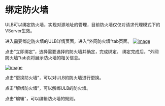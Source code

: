 # 绑定防火墙

ULB可以绑定防火墙，实现对源地址的管理，目前防火墙仅仅对请求代理模式下的VServer生效。

进入需要绑定防火墙的ULB详情页面，进入“外网防火墙”tab页面。 [![image](https://docs.ucloud.cn/_media/network/ulb/ulb%E7%BB%91%E5%AE%9A%E9%98%B2%E7%81%AB%E5%A2%99.png)](https://docs.ucloud.cn/_detail/network/ulb/ulb%E7%BB%91%E5%AE%9A%E9%98%B2%E7%81%AB%E5%A2%99.png?id=network%3Aulb%3Acommon)

点击“立即绑定”，选择需要选择的防火墙并确定，完成绑定。 绑定完成后，“外网防火墙”tab页将展示防火墙的相关信息。

 [![image](https://docs.ucloud.cn/_media/network/ulb/ulb%E9%98%B2%E7%81%AB%E5%A2%99%E6%93%8D%E4%BD%9C.png)](https://docs.ucloud.cn/_detail/network/ulb/ulb%E9%98%B2%E7%81%AB%E5%A2%99%E6%93%8D%E4%BD%9C.png?id=network%3Aulb%3Acommon)

点击“更换防火墙”，可以对ULB的防火墙进行更换。

点击“解绑防火墙”，可以解绑ULB的防火墙。

点击“编辑”，可以编辑防火墙的规则。  


